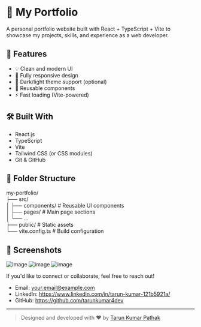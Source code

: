 # 💼 My Portfolio 

A personal portfolio website built with React + TypeScript + Vite to showcase my projects, skills, and experience as a web developer.

## 🚀 Features

- 💡 Clean and modern UI
- 📱 Fully responsive design
- 🌙 Dark/light theme support (optional)
- 🧩 Reusable components
- ⚡️ Fast loading (Vite-powered)

## 🛠️ Built With

- React.js
- TypeScript
- Vite
- Tailwind CSS (or CSS modules)
- Git & GitHub

## 📂 Folder Structure  
  
my-portfolio/  
├── src/  
│   ├── components/  # Reusable UI components  
│   ├── pages/       # Main page sections  
│   └── ...  
├── public/          # Static assets  
└── vite.config.ts   # Build configuration  
  

## 📸 Screenshots
![image](https://github.com/user-attachments/assets/54f1a812-c0e4-477f-9ae5-e5f5df840d98)
![image](https://github.com/user-attachments/assets/ac577c11-1855-4ae2-bc8c-36dcf49a0338)
![image](https://github.com/user-attachments/assets/73c7b43b-57ee-4e04-9619-9d669c3e2711)

If you'd like to connect or collaborate, feel free to reach out!

- Email: your.email@example.com
- LinkedIn: https://www.linkedin.com/in/tarun-kumar-121b5921a/
- GitHub: https://github.com/tarunkumar4dev

---

> Designed and developed with ❤️ by [Tarun Kumar Pathak](https://github.com/tarunkumar4dev)
